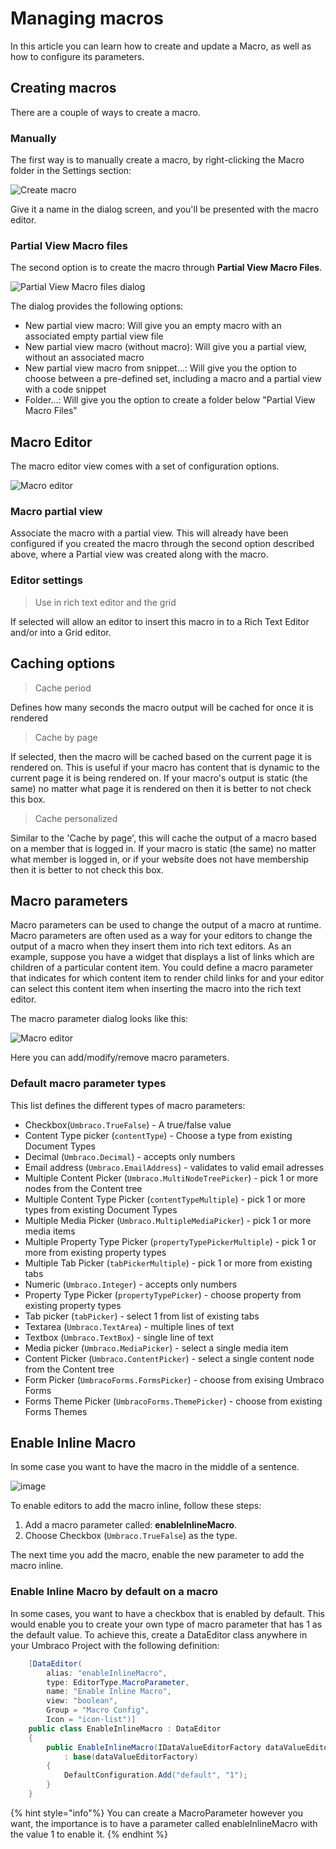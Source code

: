 # Managing macros

In this article you can learn how to create and update a Macro, as well as how to configure its parameters.

## Creating macros

There are a couple of ways to create a macro.

### Manually

The first way is to manually create a macro, by right-clicking the Macro folder in the Settings section:

![Create macro](images/create-macro-tree-8.png)

Give it a name in the dialog screen, and you'll be presented with the macro editor.

### Partial View Macro files

The second option is to create the macro through **Partial View Macro Files**.

![Partial View Macro files dialog](images/partial-view-macro-files-8.png)

The dialog provides the following options:

* New partial view macro: Will give you an empty macro with an associated empty partial view file
* New partial view macro (without macro): Will give you a partial view, without an associated macro
* New partial view macro from snippet...: Will give you the option to choose between a pre-defined set, including a macro and a partial view with a code snippet
* Folder...: Will give you the option to create a folder below "Partial View Macro Files"

## Macro Editor

The macro editor view comes with a set of configuration options.

![Macro editor](images/macro-editor-8.png)

### Macro partial view

Associate the macro with a partial view. This will already have been configured if you created the macro through the second option described above, where a Partial view was created along with the macro.

### Editor settings

> Use in rich text editor and the grid

If selected will allow an editor to insert this macro in to a Rich Text Editor and/or into a Grid editor.

## Caching options

> Cache period

Defines how many seconds the macro output will be cached for once it is rendered

> Cache by page

If selected, then the macro will be cached based on the current page it is rendered on. This is useful if your macro has content that is dynamic to the current page it is being rendered on. If your macro's output is static (the same) no matter what page it is rendered on then it is better to not check this box.

> Cache personalized

Similar to the 'Cache by page', this will cache the output of a macro based on a member that is logged in. If your macro is static (the same) no matter what member is logged in, or if your website does not have membership then it is better to not check this box.

## Macro parameters

Macro parameters can be used to change the output of a macro at runtime. Macro parameters are often used as a way for your editors to change the output of a macro when they insert them into rich text editors. As an example, suppose you have a widget that displays a list of links which are children of a particular content item. You could define a macro parameter that indicates for which content item to render child links for and your editor can select this content item when inserting the macro into the rich text editor.

The macro parameter dialog looks like this:

![Macro editor](images/macro-parameters-v8.png)

Here you can add/modify/remove macro parameters.

### Default macro parameter types

This list defines the different types of macro parameters:

- Checkbox(`Umbraco.TrueFalse`) - A true/false value
- Content Type picker (`contentType`) - Choose a type from existing Document Types
- Decimal (`Umbraco.Decimal`) - accepts only numbers
- Email address (`Umbraco.EmailAddress`) - validates to valid email adresses
- Multiple Content Picker (`Umbraco.MultiNodeTreePicker`) - pick 1 or more nodes from the Content tree
- Multiple Content Type Picker (`contentTypeMultiple`) - pick 1 or more types from existing Document Types
- Multiple Media Picker (`Umbraco.MultipleMediaPicker`) - pick 1 or more media items
- Multiple Property Type Picker (`propertyTypePickerMultiple`) - pick 1 or more from existing property types
- Multiple Tab Picker (`tabPickerMultiple`) - pick 1 or more from existing tabs
- Numeric (`Umbraco.Integer`) - accepts only numbers
- Property Type Picker (`propertyTypePicker`) - choose property from existing property types
- Tab picker (`tabPicker`) - select 1 from list of existing tabs
- Textarea (`Umbraco.TextArea`) - multiple lines of text
- Textbox (`Umbraco.TextBox`) - single line of text
- Media picker (`Umbraco.MediaPicker`) - select a single media item
- Content Picker (`Umbraco.ContentPicker`) - select a single content node from the Content tree
- Form Picker (`UmbracoForms.FormsPicker`) - choose from exising Umbraco Forms
- Forms Theme Picker (`UmbracoForms.ThemePicker`) - choose from existing Forms Themes

## Enable Inline Macro

In some case you want to have the macro in the middle of a sentence.

![image](https://user-images.githubusercontent.com/840606/221513022-878ada3c-bf5b-4ebf-b171-012882ae3cbc.png)

To enable editors to add the macro inline, follow these steps:

1. Add a macro parameter called: **enableInlineMacro**.
2. Choose Checkbox (`Umbraco.TrueFalse`) as the type.

The next time you add the macro, enable the new parameter to add the macro inline.

### Enable Inline Macro by default on a macro
In some cases, you want to have a checkbox that is enabled by default. This would enable you to create your own type of macro parameter that has 1 as the default value. To achieve this, create a DataEditor class anywhere in your Umbraco Project with the following definition:

```csharp
    [DataEditor(
        alias: "enableInlineMacro",
        type: EditorType.MacroParameter,
        name: "Enable Inline Macro",
        view: "boolean",
        Group = "Macro Config",
        Icon = "icon-list")]
    public class EnableInlineMacro : DataEditor
    {
        public EnableInlineMacro(IDataValueEditorFactory dataValueEditorFactory)
            : base(dataValueEditorFactory)
        {
            DefaultConfiguration.Add("default", "1");
        }
    }
```
{% hint style="info"%}
You can create a MacroParameter however you want, the importance is to have a parameter called enableInlineMacro with the value 1 to enable it.
{% endhint %}



